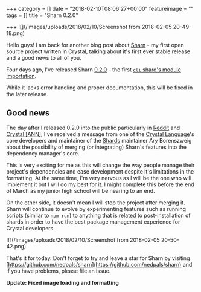+++
category = []
date = "2018-02-10T08:06:27+00:00"
featureimage = ""
tags = []
title = "Sharn 0.2.0"

+++
![](/images/uploads/2018/02/10/Screenshot from 2018-02-05 20-49-18.png)

Hello guys! I am back for another blog post about [Sharn](https://github.com/nedpals/sharn) - my first open source project written in Crystal, talking about it's first ever stable release and a good news to all of you.

Four days ago, I've released Sharn [0.2.0](https://github.com/nedpals/sharn/releases/tag/0.2.0) - the first [`cli` shard's module importation](https://github.com/mosop/cli/wiki/Making-Command-Classes-DRY).

While it lacks error handling and proper documentation, this will be fixed in the later release.

## Good news

The day after I released 0.2.0 into the public particularly in [Reddit](https://reddit.com/r/crystal_programming) and [Crystal \[ANN\]](https://crystal-ann.com/), I've received a message from one of the [Crystal Language](https://github.com/crystal-lang/crystal)'s core developers and maintainer of the [Shards](https://github.com/crystal-lang/shards) maintainer Ary Borenszweig about the possibility of merging (or integrating) Sharn's features into the dependency manager's core. 

This is very exciting for me as this will change the way people manage their project's dependencies and ease development despite it's limitations in the formatting. At the same time, I'm very nervous as I will be the one who will implement it but I will do my best for it. I might complete this before the end of March as my junior high school will be nearing to an end.

On the other side, it doesn't mean I will stop the project after merging it. Sharn will continue to evolve by experimenting features such as running scripts (similar to `npm run`) to anything that is related to post-installation of shards in order to have the best package management experience for Crystal developers.

![](/images/uploads/2018/02/10/Screenshot from 2018-02-05 20-50-42.png)

That's it for today. Don't forget to try and leave a star for Sharn by visiting [https://github.com/nedpals/sharn](https://github.com/nedpals/sharn) and if you have problems, please file an issue.

**Update: Fixed image loading and formatting**